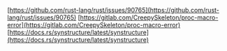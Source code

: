 [https://github.com/rust-lang/rust/issues/90765](https://github.com/rust-lang/rust/issues/90765)
[https://gitlab.com/CreepySkeleton/proc-macro-error](https://gitlab.com/CreepySkeleton/proc-macro-error)
[https://docs.rs/synstructure/latest/synstructure](https://docs.rs/synstructure/latest/synstructure)

